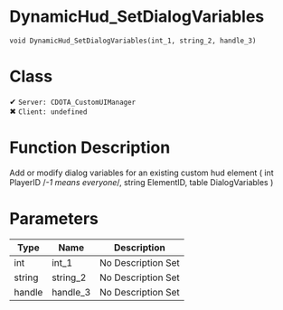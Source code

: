 # DynamicHud_SetDialogVariables
```
void DynamicHud_SetDialogVariables(int_1, string_2, handle_3)
```
# Class
✔ `Server: CDOTA_CustomUIManager`  
✖ `Client: undefined`  

# Function Description
Add or modify dialog variables for an existing custom hud element ( int PlayerID /*-1 means everyone*/, string ElementID, table DialogVariables )
# Parameters
Type|Name|Description
--|--|--
int|int_1|No Description Set
string|string_2|No Description Set
handle|handle_3|No Description Set
